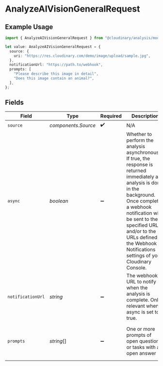 # AnalyzeAIVisionGeneralRequest

## Example Usage

```typescript
import { AnalyzeAIVisionGeneralRequest } from "@cloudinary/analysis/models/components";

let value: AnalyzeAIVisionGeneralRequest = {
  source: {
    uri: "https://res.cloudinary.com/demo/image/upload/sample.jpg",
  },
  notificationUrl: "https://path.to/webhook",
  prompts: [
    "Please describe this image in detail",
    "Does this image contain an animal?",
  ],
};
```

## Fields

| Field                                                                                                                                                                                                                                                                                                      | Type                                                                                                                                                                                                                                                                                                       | Required                                                                                                                                                                                                                                                                                                   | Description                                                                                                                                                                                                                                                                                                | Example                                                                                                                                                                                                                                                                                                    |
| ---------------------------------------------------------------------------------------------------------------------------------------------------------------------------------------------------------------------------------------------------------------------------------------------------------- | ---------------------------------------------------------------------------------------------------------------------------------------------------------------------------------------------------------------------------------------------------------------------------------------------------------- | ---------------------------------------------------------------------------------------------------------------------------------------------------------------------------------------------------------------------------------------------------------------------------------------------------------- | ---------------------------------------------------------------------------------------------------------------------------------------------------------------------------------------------------------------------------------------------------------------------------------------------------------- | ---------------------------------------------------------------------------------------------------------------------------------------------------------------------------------------------------------------------------------------------------------------------------------------------------------- |
| `source`                                                                                                                                                                                                                                                                                                   | *components.Source*                                                                                                                                                                                                                                                                                        | :heavy_check_mark:                                                                                                                                                                                                                                                                                         | N/A                                                                                                                                                                                                                                                                                                        |                                                                                                                                                                                                                                                                                                            |
| `async`                                                                                                                                                                                                                                                                                                    | *boolean*                                                                                                                                                                                                                                                                                                  | :heavy_minus_sign:                                                                                                                                                                                                                                                                                         | Whether to perform the analysis asynchronously.<br/>If true, the response is returned immediately and analysis is done in the background.<br/>Once complete, a webhook notification will be sent to the specified URL and/or to the URLs defined in the Webhook Notifications settings of your Cloudinary Console. |                                                                                                                                                                                                                                                                                                            |
| `notificationUrl`                                                                                                                                                                                                                                                                                          | *string*                                                                                                                                                                                                                                                                                                   | :heavy_minus_sign:                                                                                                                                                                                                                                                                                         | The webhook URL to notify when the analysis is complete. Only relevant when async is set to true.                                                                                                                                                                                                          | https://path.to/webhook                                                                                                                                                                                                                                                                                    |
| `prompts`                                                                                                                                                                                                                                                                                                  | *string*[]                                                                                                                                                                                                                                                                                                 | :heavy_minus_sign:                                                                                                                                                                                                                                                                                         | One or more prompts of open questions or tasks with an open answer                                                                                                                                                                                                                                         | [<br/>"Please describe this image in detail",<br/>"Does this image contain an animal?"<br/>]                                                                                                                                                                                                               |